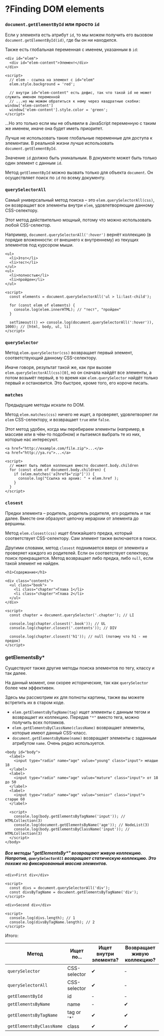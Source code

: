 # ?Finding DOM elements

### `document.getElementById` или просто `id`

Если у элемента есть атрибут `id`, то мы можем получить его вызовом `document.getElementById(id)`, где бы он ни находился.

Также есть глобальная переменная с именем, указанным в `id`:

~~~
<div id="elem">
  <div id="elem-content">Элемент</div>
</div>

<script>
  // elem - ссылка на элемент с id="elem"
  elem.style.background = 'red';

  // внутри id="elem-content" есть дефис, так что такой id не может служить именем переменной
  // ...но мы можем обратиться к нему через квадратные скобки: window['elem-content']
  window['elem-content'].style.color = 'green';
</script>
~~~

…Но это только если мы не объявили в JavaScript переменную с таким же именем, иначе она будет иметь приоритет.

Лучше не использовать такие глобальные переменные для доступа к элементам. В реальной жизни лучше использовать `document.getElementById`.

Значение `id` должно быть уникальным. В документе может быть только один элемент с данным `id`.

Метод `getElementById` можно вызвать только для объекта `document`. Он осуществляет поиск по `id` по всему документу.

### `querySelectorAll`

Самый универсальный метод поиска – это `elem.querySelectorAll(css)`, он возвращает все элементы внутри `elem`, удовлетворяющие данному CSS-селектору.

Этот метод действительно мощный, потому что можно использовать любой CSS-селектор.

Например, `document.querySelectorAll(':hover')` вернёт коллекцию (в порядке вложенности: от внешнего к внутреннему) из текущих элементов под курсором мыши.

~~~
<ul>
  <li>Этот</li>
  <li>тест</li>
</ul>
<ul>
  <li>полностью</li>
  <li>пройден</li>
</ul>

<script>
  const elements = document.querySelectorAll('ul > li:last-child');

  for (const elem of elements) {
    console.log(elem.innerHTML); // "тест", "пройден"
  }

  setTimeout(() => console.log(document.querySelectorAll(':hover')), 1000); // [html, body, ul, li]
</script>
~~~

### `querySelector`

Метод `elem.querySelector(css)` возвращает первый элемент, соответствующий данному CSS-селектору.

Иначе говоря, результат такой же, как при вызове `elem.querySelectorAll(css)[0]`, но он сначала найдёт все элементы, а потом возьмёт первый, в то время как `elem.querySelector` найдёт только первый и остановится. Это быстрее, кроме того, его короче писать.

### `matches`

Предыдущие методы искали по DOM.

Метод `elem.matches(css)` ничего не ищет, а проверяет, удовлетворяет ли `elem` CSS-селектору, и возвращает `true` или `false`.

Этот метод удобен, когда мы перебираем элементы (например, в массиве или в чём-то подобном) и пытаемся выбрать те из них, которые нас интересуют.

~~~
<a href="http://example.com/file.zip">...</a>
<a href="http://ya.ru">...</a>

<script>
  // может быть любая коллекция вместо document.body.children
  for (const elem of document.body.children) {
    if (elem.matches('a[href$="zip"]')) {
      console.log("Ссылка на архив: " + elem.href );
    }
  }
</script>
~~~

### `closest`

Предки элемента – родитель, родитель родителя, его родитель и так далее. Вместе они образуют цепочку иерархии от элемента до вершины.

Метод `elem.closest(css)` ищет ближайшего предка, который соответствует CSS-селектору. Сам элемент также включается в поиск.

Другими словами, метод `closest` поднимается вверх от элемента и проверяет каждого из родителей. Если он соответствует селектору, поиск прекращается. Метод возвращает либо предка, либо `null`, если такой элемент не найден.

~~~
<h1>Содержание</h1>

<div class="contents">
  <ul class="book">
    <li class="chapter">Глава 1</li>
    <li class="chapter">Глава 2</li>
  </ul>
</div>

<script>
  const chapter = document.querySelector('.chapter'); // LI

  console.log(chapter.closest('.book')); // UL
  console.log(chapter.closest('.contents')); // DIV

  console.log(chapter.closest('h1')); // null (потому что h1 - не предок)
</script>
~~~

### getElementsBy*

Существуют также другие методы поиска элементов по тегу, классу и так далее.

На данный момент, они скорее исторические, так как `querySelector` более чем эффективен.

Здесь мы рассмотрим их для полноты картины, также вы можете встретить их в старом коде.

* `elem.getElementsByTagName(tag)` ищет элементы с данным тегом и возвращает их коллекцию. Передав `"*"` вместо тега, можно получить всех потомков.
* `elem.getElementsByClassName(className)` возвращает элементы, которые имеют данный CSS-класс.
* `document.getElementsByName(name)` возвращает элементы с заданным атрибутом `name`. Очень редко используется.

~~~
<body id="body">
  <label>
    <input type="radio" name="age" value="young" class="input"> младше 18
  </label>
  <label>
    <input type="radio" name="age" value="mature" class="input"> от 18 до 50
  </label>
  <label>
    <input type="radio" name="age" value="senior" class="input"> старше 60
  </label>

  <script>
    console.log(body.getElementsByTagName('input')); // HTMLCollection(3)
    console.log(document.getElementsByName('age')); // NodeList(3)
    console.log(body.getElementsByClassName('input')); // HTMLCollection(3)
  </script>
</body>
~~~

##### Все методы "getElementsBy*" возвращают живую коллекцию. Напротив, `querySelectorAll` возвращает статическую коллекцию. Это похоже на фиксированный массив элементов.

~~~
<div>First div</div>

<script>
  const divs = document.querySelectorAll('div');
  const divsByTagName = document.getElementsByTagName('div');
</script>

<div>Second div</div>

<script>
  console.log(divs.length); // 1
  console.log(divsByTagName.length); // 2
</script>
~~~

Итого:

| Метод	| Ищет по...	| Ищет внутри элемента? |	Возвращает живую коллекцию? |
|---|---|---|---|
| `querySelector`	| CSS-selector | ✔	| - |
| `querySelectorAll` | CSS-selector | ✔ | - |
| `getElementById`| id | - | - |
| `getElementsByName`	| name | - | ✔ |
| `getElementsByTagName`	| tag or '*' | ✔| ✔ |
| `getElementsByClassName` | class| ✔ | ✔ |
